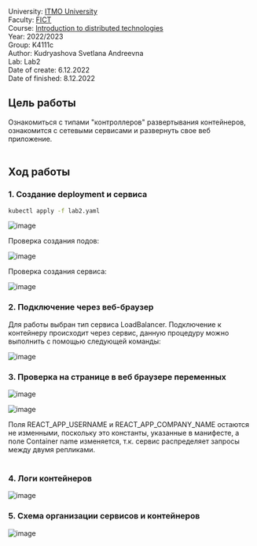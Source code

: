 University: [ITMO University](https://itmo.ru/ru/) <br>
Faculty: [FICT](https://fict.itmo.ru) <br>
Course: [Introduction to distributed technologies](https://github.com/itmo-ict-faculty/introduction-to-distributed-technologies) <br>
Year: 2022/2023 <br>
Group: K4111c <br>
Author: Kudryashova Svetlana Andreevna <br>
Lab: Lab2 <br>
Date of create: 6.12.2022 <br>
Date of finished: 8.12.2022 <br>

## Цель работы <br>
Ознакомиться с типами "контроллеров" развертывания контейнеров, ознакомится с сетевыми сервисами и развернуть свое веб приложение.<br>
<br>
## Ход работы<br>

### 1. Создание deployment и сервиса <br>
```bash
kubectl apply -f lab2.yaml
```

![image](https://user-images.githubusercontent.com/113091328/206441576-3f13daa9-56f6-4977-8a53-0d06316f9788.png)

Проверка создания подов: <br>

![image](https://user-images.githubusercontent.com/113091328/206486413-ec3d906c-4899-43f8-a384-2b1091facb16.png)

Проверка создания сервиса: <br>

![image](https://user-images.githubusercontent.com/113091328/206486579-407e6d76-f9f7-4987-86e7-a8b71ce8b69b.png)

### 2. Подключение через веб-браузер <br>
Для работы выбран тип сервиса LoadBalancer. Подключение к контейнеру происходит через сервис, данную процедуру можно выполнить с помощью следующей команды: 

![image](https://user-images.githubusercontent.com/113091328/206241643-f89033a2-2867-419d-8e38-2ff5b07f5f6f.png)

### 3. Проверка на странице в веб браузере переменных <br>

![image](https://user-images.githubusercontent.com/113091328/206498783-f9b17ae3-a143-4583-8693-417efab29503.png)


![image](https://user-images.githubusercontent.com/113091328/206498929-f3cfd4b2-7013-4237-acee-6644944b8c10.png)


Поля REACT_APP_USERNAME и REACT_APP_COMPANY_NAME остаются не изменными, поскольку это константы, указанные в манифесте, а поле Container name изменяется, т.к. сервис распределяет запросы между двумя репликами. <br><br>

### 4. Логи контейнеров

![image](https://user-images.githubusercontent.com/113091328/206489632-5cf5820f-7dd6-4dec-8aba-46b831bf4e19.png)


### 5. Схема организации сервисов и контейнеров

![image](https://user-images.githubusercontent.com/113091328/206490611-ccccac12-4110-4d1b-836c-3e5393b77b05.png)



